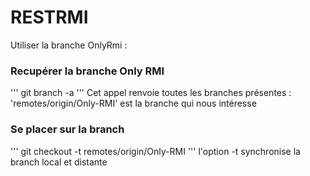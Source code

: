 # RESTRMI
Utiliser la branche OnlyRmi : 

### Recupérer la branche Only RMI
'''
git branch -a
'''
Cet appel renvoie toutes les branches présentes : 'remotes/origin/Only-RMI' est la branche qui nous intéresse

### Se placer sur la branch
'''
git checkout -t remotes/origin/Only-RMI
'''
l'option -t synchronise la branch local et distante
